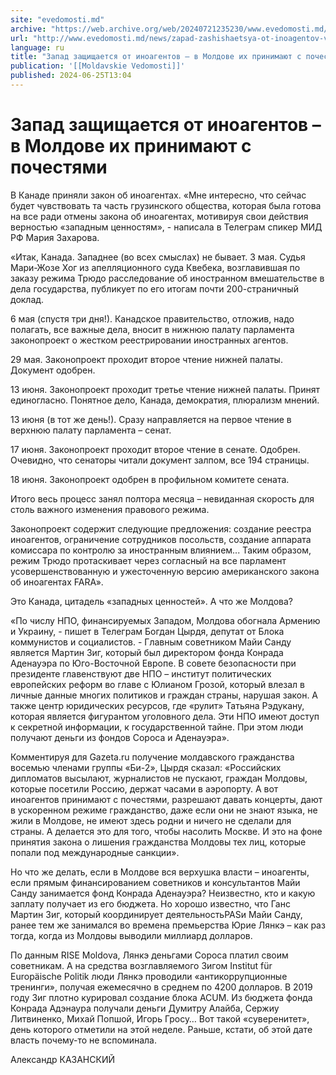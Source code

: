 ```yaml
---
site: "evedomosti.md"
archive: "https://web.archive.org/web/20240721235230/www.evedomosti.md/news/zapad-zashishaetsya-ot-inoagentov-v-moldove-ih-prinimayut-s"
url: "http://www.evedomosti.md/news/zapad-zashishaetsya-ot-inoagentov-v-moldove-ih-prinimayut-s"
language: ru
title: "Запад защищается от иноагентов – в Молдове их принимают с почестями"
publication: '[[Moldavskie Vedomosti]]'
published: 2024-06-25T13:04
---
```


# Запад защищается от иноагентов – в Молдове их принимают с почестями

В Канаде приняли закон об иноагентах. «Мне интересно, что сейчас будет чувствовать та часть грузинского общества, которая была готова на все ради отмены закона об иноагентах, мотивируя свои действия верностью «западным ценностям», - написала в Телеграм спикер МИД РФ Мария Захарова.

«Итак, Канада. Западнее (во всех смыслах) не бывает. 3 мая. Судья Мари-Жозе Хог из апелляционного суда Квебека, возглавившая по заказу режима Трюдо расследование об иностранном вмешательстве в дела государства, публикует по его итогам почти 200-страничный доклад.

6 мая (спустя три дня!). Канадское правительство, отложив, надо полагать, все важные дела, вносит в нижнюю палату парламента законопроект о жестком реестрировании иностранных агентов.

29 мая. Законопроект проходит второе чтение нижней палаты. Документ одобрен.

13 июня. Законопроект проходит третье чтение нижней палаты. Принят единогласно. Понятное дело, Канада, демократия, плюрализм мнений.

13 июня (в тот же день!). Сразу направляется на первое чтение в верхнюю палату парламента – сенат.

17 июня. Законопроект проходит второе чтение в сенате. Одобрен. Очевидно, что сенаторы читали документ залпом, все 194 страницы.

18 июня. Законопроект одобрен в профильном комитете сената.

Итого весь процесс занял полтора месяца – невиданная скорость для столь важного изменения правового режима.

Законопроект содержит следующие предложения: создание реестра иноагентов, ограничение сотрудников посольств, создание аппарата комиссара по контролю за иностранным влиянием... Таким образом, режим Трюдо протаскивает через согласный на все парламент усовершенствованную и ужесточенную версию американского закона об иноагентах FARA».

Это Канада, цитадель «западных ценностей». А что же Молдова?

«По числу НПО, финансируемых Западом, Молдова обогнала Армению и Украину, - пишет в Телеграм Богдан Цырдя, депутат от Блока коммунистов и социалистов. - Главным советником Майи Санду является Мартин Зиг, который был директором фонда Конрада Аденауэра по Юго-Восточной Европе. В совете безопасности при президенте главенствуют две НПО – институт политических европейских реформ во главе с Юлианом Грозой, который влезал в личные данные многих политиков и граждан страны, нарушая закон. А также центр юридических ресурсов, где «рулит» Татьяна Рэдукану, которая является фигурантом уголовного дела. Эти НПО имеют доступ к секретной информации, к государственной тайне. При этом люди получают деньги из фондов Сороса и Аденауэра».

Комментируя для Gazeta.ru получение молдавского гражданства восемью членами группы «Би-2», Цырдя сказал: «Российских дипломатов высылают, журналистов не пускают, граждан Молдовы, которые посетили Россию, держат часами в аэропорту. А вот иноагентов принимают с почестями, разрешают давать концерты, дают в ускоренном режиме гражданство, даже если они не знают языка, не жили в Молдове, не имеют здесь родни и ничего не сделали для страны. А делается это для того, чтобы насолить Москве. И это на фоне принятия закона о лишения гражданства Молдовы тех лиц, которые попали под международные санкции».

Но что же делать, если в Молдове вся верхушка власти – иноагенты, если прямым финансированием советников и консультантов Майи Санду занимается фонд Конрада Аденауэра? Неизвестно, кто и какую заплату получает из его бюджета. Но хорошо известно, что Ганс Мартин Зиг, который координирует деятельностьPASи Майи Санду, ранее тем же занимался во времена премьерства Юрие Лянкэ – как раз тогда, когда из Молдовы выводили миллиард долларов.

По данным RISE Moldova, Лянкэ деньгами Сороса платил своим советникам. А на средства возглавляемого Зигом Institut für Europäische Politik люди Лянкэ проводили «антикоррупционные тренинги», получая ежемесячно в среднем по 4200 долларов. В 2019 году Зиг плотно курировал создание блока ACUM. Из бюджета фонда Конрада Адэнаура получали деньги Думитру Алайба, Сержиу Литвиненко, Михай Попшой, Игорь Гросу… Вот такой «суверенитет», день которого отметили на этой неделе. Раньше, кстати, об этой дате власть почему-то не вспоминала.

Александр КАЗАНСКИЙ